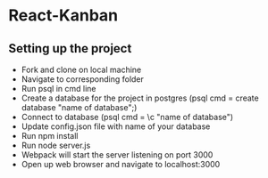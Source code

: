 # React-Kanban


Setting up the project
--------------------------
- Fork and clone on local machine
- Navigate to corresponding folder
- Run psql in cmd line
- Create a database for the project in postgres (psql cmd = create database "name of database";)
- Connect to database (psql cmd = \c "name of database")
- Update config.json file with name of your database
- Run npm install
- Run node server.js
- Webpack will start the server listening on port 3000
- Open up web browser and navigate to localhost:3000
